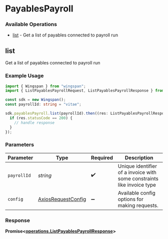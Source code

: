 # PayablesPayroll

### Available Operations

* [list](#list) - Get a list of payables connected to payroll run

## list

Get a list of payables connected to payroll run

### Example Usage

```typescript
import { Wingspan } from "wingspan";
import { ListPayablesPayrollRequest, ListPayablesPayrollResponse } from "wingspan/dist/sdk/models/operations";

const sdk = new Wingspan();
const payrollId: string = "vitae";

sdk.payablesPayroll.list(payrollId).then((res: ListPayablesPayrollResponse) => {
  if (res.statusCode == 200) {
    // handle response
  }
});
```

### Parameters

| Parameter                                                              | Type                                                                   | Required                                                               | Description                                                            |
| ---------------------------------------------------------------------- | ---------------------------------------------------------------------- | ---------------------------------------------------------------------- | ---------------------------------------------------------------------- |
| `payrollId`                                                            | *string*                                                               | :heavy_check_mark:                                                     | Unique identifier of a invoice with some constraints like invoice type |
| `config`                                                               | [AxiosRequestConfig](https://axios-http.com/docs/req_config)           | :heavy_minus_sign:                                                     | Available config options for making requests.                          |


### Response

**Promise<[operations.ListPayablesPayrollResponse](../../models/operations/listpayablespayrollresponse.md)>**

